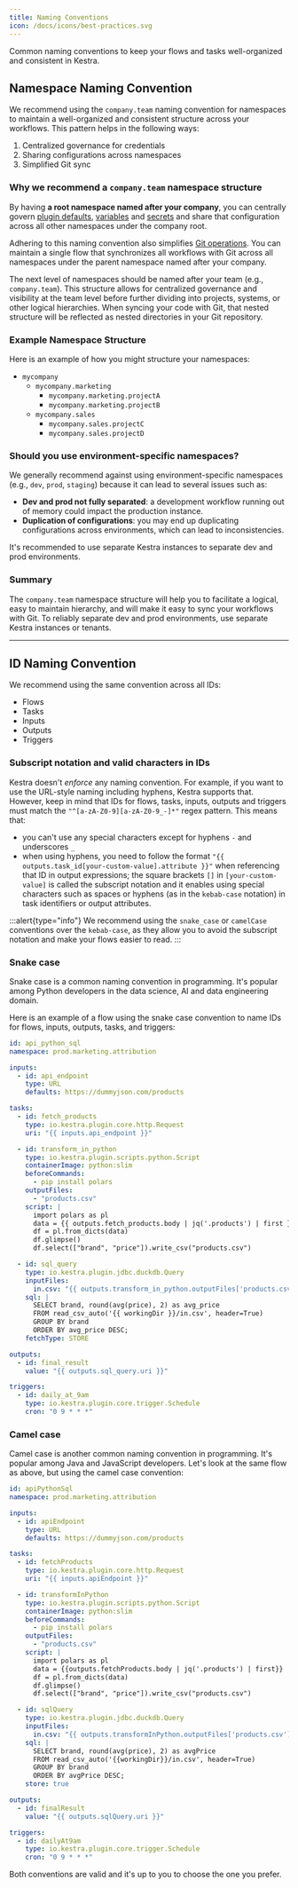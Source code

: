 ```yaml
---
title: Naming Conventions
icon: /docs/icons/best-practices.svg
---
```


Common naming conventions to keep your flows and tasks well-organized and consistent in Kestra.

## Namespace Naming Convention

We recommend using the `company.team` naming convention for namespaces to maintain a well-organized and consistent structure across your workflows. This pattern helps in the following ways:
1. Centralized governance for credentials
2. Sharing configurations across namespaces
3. Simplified Git sync

### Why we recommend a `company.team` namespace structure

By having **a root namespace named after your company**, you can centrally govern [plugin defaults](../04.workflow-components/09.plugin-defaults.md), [variables](../04.workflow-components/04.variables.md) and [secrets](../05.concepts/04.secret.md) and share that configuration across all other namespaces under the company root.

Adhering to this naming convention also simplifies [Git operations](../version-control-cicd/04.git.md). You can maintain a single flow that synchronizes all workflows with Git across all namespaces under the parent namespace named after your company.

The next level of namespaces should be named after your team (e.g., `company.team`). This structure allows for centralized governance and visibility at the team level before further dividing into projects, systems, or other logical hierarchies. When syncing your code with Git, that nested structure will be reflected as nested directories in your Git repository.

### Example Namespace Structure

Here is an example of how you might structure your namespaces:

- `mycompany`
  - `mycompany.marketing`
    - `mycompany.marketing.projectA`
    - `mycompany.marketing.projectB`
  - `mycompany.sales`
    - `mycompany.sales.projectC`
    - `mycompany.sales.projectD`

### Should you use environment-specific namespaces?

We generally recommend against using environment-specific namespaces (e.g., `dev`, `prod`, `staging`) because it can lead to several issues such as:
- **Dev and prod not fully separated**: a development workflow running out of memory could impact the production instance.
- **Duplication of configurations**: you may end up duplicating configurations across environments, which can lead to inconsistencies.

It's recommended to use separate Kestra instances to separate dev and prod environments.

### Summary

The `company.team` namespace structure  will help you to facilitate a logical, easy to maintain hierarchy, and will make it easy to sync your workflows with Git. To reliably separate dev and prod environments, use separate Kestra instances or tenants.

---

## ID Naming Convention

We recommend using the same convention across all IDs:
- Flows
- Tasks
- Inputs
- Outputs
- Triggers

### Subscript notation and valid characters in IDs

Kestra doesn't _enforce_ any naming convention. For example, if you want to use the URL-style naming including hyphens, Kestra supports that. However, keep in mind that IDs for flows, tasks, inputs, outputs and triggers must match the `"^[a-zA-Z0-9][a-zA-Z0-9_-]*"` regex pattern. This means that:

- you can't use any special characters except for hyphens `-` and underscores `_`
- when using hyphens, you need to follow the format `"{{ outputs.task_id[your-custom-value].attribute }}"` when referencing that ID in output expressions; the square brackets `[]` in  `[your-custom-value]` is called the subscript notation and it enables using special characters such as spaces or hyphens (as in the `kebab-case` notation) in task identifiers or output attributes.

:::alert{type="info"}
We recommend using the `snake_case` or `camelCase` conventions over the `kebab-case`, as they allow you to avoid the subscript notation and make your flows easier to read.
:::

### Snake case

Snake case is a common naming convention in programming. It's popular among Python developers in the data science, AI and data engineering domain.

Here is an example of a flow using the snake case convention to name IDs for flows, inputs, outputs, tasks, and triggers:

```yaml
id: api_python_sql
namespace: prod.marketing.attribution

inputs:
  - id: api_endpoint
    type: URL
    defaults: https://dummyjson.com/products

tasks:
  - id: fetch_products
    type: io.kestra.plugin.core.http.Request
    uri: "{{ inputs.api_endpoint }}"

  - id: transform_in_python
    type: io.kestra.plugin.scripts.python.Script
    containerImage: python:slim
    beforeCommands:
      - pip install polars
    outputFiles:
      - "products.csv"
    script: |
      import polars as pl
      data = {{ outputs.fetch_products.body | jq('.products') | first }}
      df = pl.from_dicts(data)
      df.glimpse()
      df.select(["brand", "price"]).write_csv("products.csv")

  - id: sql_query
    type: io.kestra.plugin.jdbc.duckdb.Query
    inputFiles:
      in.csv: "{{ outputs.transform_in_python.outputFiles['products.csv'] }}"
    sql: |
      SELECT brand, round(avg(price), 2) as avg_price
      FROM read_csv_auto('{{ workingDir }}/in.csv', header=True)
      GROUP BY brand
      ORDER BY avg_price DESC;
    fetchType: STORE

outputs:
  - id: final_result
    value: "{{ outputs.sql_query.uri }}"

triggers:
  - id: daily_at_9am
    type: io.kestra.plugin.core.trigger.Schedule
    cron: "0 9 * * *"
```

### Camel case

Camel case is another common naming convention in programming. It's popular among Java and JavaScript developers. Let's look at the same flow as above, but using the camel case convention:

```yaml
id: apiPythonSql
namespace: prod.marketing.attribution

inputs:
  - id: apiEndpoint
    type: URL
    defaults: https://dummyjson.com/products

tasks:
  - id: fetchProducts
    type: io.kestra.plugin.core.http.Request
    uri: "{{ inputs.apiEndpoint }}"

  - id: transformInPython
    type: io.kestra.plugin.scripts.python.Script
    containerImage: python:slim
    beforeCommands:
      - pip install polars
    outputFiles:
      - "products.csv"
    script: |
      import polars as pl
      data = {{outputs.fetchProducts.body | jq('.products') | first}}
      df = pl.from_dicts(data)
      df.glimpse()
      df.select(["brand", "price"]).write_csv("products.csv")

  - id: sqlQuery
    type: io.kestra.plugin.jdbc.duckdb.Query
    inputFiles:
      in.csv: "{{ outputs.transformInPython.outputFiles['products.csv'] }}"
    sql: |
      SELECT brand, round(avg(price), 2) as avgPrice
      FROM read_csv_auto('{{workingDir}}/in.csv', header=True)
      GROUP BY brand
      ORDER BY avgPrice DESC;
    store: true

outputs:
  - id: finalResult
    value: "{{ outputs.sqlQuery.uri }}"

triggers:
  - id: dailyAt9am
    type: io.kestra.plugin.core.trigger.Schedule
    cron: "0 9 * * *"
```

Both conventions are valid and it's up to you to choose the one you prefer.

